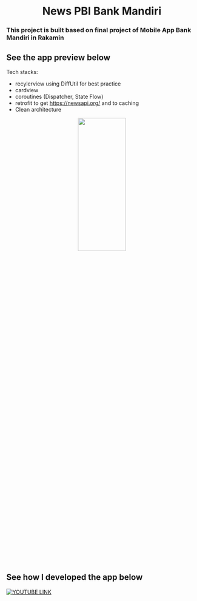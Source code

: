 <h1 align="center">
    News PBI Bank Mandiri
</h1>

### This project is built based on final project of Mobile App Bank Mandiri in Rakamin

## See the app preview below

Tech stacks:
- recylerview using DiffUtil for best practice
- cardview
- coroutines (Dispatcher, State Flow)
- retrofit to get https://newsapi.org/ and to caching
- Clean architecture

<p align="center">
    <img src="https://github.com/achmadichzan/News-PBI-Bank-Mandiri/assets/122871669/b6b57408-614b-4cd5-a0fb-38db64589e1f" width="50%" height="30%">
</p>

## See how I developed the app below
[![YOUTUBE LINK](https://i.ytimg.com/vi/ipzqSF6tesw/hqdefault.jpg?sqp=-oaymwE1CKgBEF5IVfKriqkDKAgBFQAAiEIYAXABwAEG8AEB-AH-CYAC0AWKAgwIABABGGUgWChJMA8=\u0026rs=AOn4CLC8Cxe3sSGgSDkv2xTWAfZf_vhkSQ)](https://youtu.be/ipzqSF6tesw)
